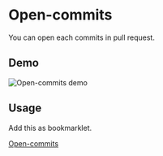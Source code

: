 # Open-commits

  You can open each commits in pull request.

## Demo
  ![Open-commits demo](https://f.cloud.github.com/assets/75448/2424012/31429320-aba2-11e3-8cb5-544ad6f08850.gif)

## Usage

  Add this as bookmarklet.

  [Open-commits](https://raw.github.com/sanemat/open-commits/master/dist/bookmarklet.js)
